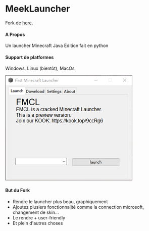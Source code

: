 # MeekLauncher
Fork de [here.](https://github.com/Sharll-large/First-Minecraft-Launcher)

#### A Propos
Un launcher Minecraft Java Edition fait en python 

#### Support de platformes
Windows, Linux (bientôt), MacOs



![view/Launcher_main.png](view/Launcher_main.png)

#### But du Fork

- Rendre le launcher plus beau, graphiquement
- Ajoutez plusiers fonctionnalité comme la connection microsoft, changement de skin...
- Le rendre + user-friendly
- Et plein d'autres choses
